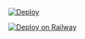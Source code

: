 [![Deploy](https://www.herokucdn.com/deploy/button.svg)](https://heroku.com/deploy?template=https://github.com/darkmaster420/vscodehero)

[![Deploy on Railway](https://railway.app/button.svg)](https://railway.app/new/template?template=https://github.com/akuhnet/vscodehero)
